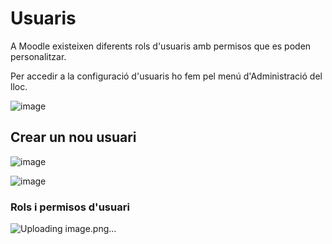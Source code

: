 # Usuaris

A Moodle existeixen diferents rols d'usuaris amb permisos que es poden personalitzar.

Per accedir a la configuració d'usuaris ho fem pel menú d'Administració del lloc.

![image](https://github.com/XaSaFa/MP08-23-24/assets/110727546/1bb7a049-ade5-407f-aae8-98841985e665)

## Crear un nou usuari

![image](https://github.com/XaSaFa/MP08-23-24/assets/110727546/48a48276-a0dd-4795-9969-a29a96a1d4d8)

![image](https://github.com/XaSaFa/MP08-23-24/assets/110727546/6f69d6bd-19ba-4a1b-b545-ff3296fa5205)

### Rols i permisos d'usuari

![Uploading image.png…]()



